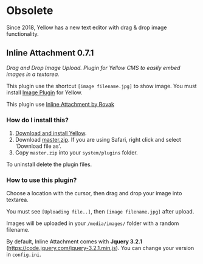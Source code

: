 # Obsolete

Since 2018, Yellow has a new text editor with drag & drop image functionality. 

## Inline Attachment 0.7.1

*Drag and Drop Image Upload. Plugin for Yellow CMS to easily embed images in a textarea.*

This plugin use the shortcut `[image filename.jpg]` to show image. You must install [Image Plugin](https://github.com/datenstrom/yellow-plugins/tree/master/image) for Yellow.

This plugin use [Inline Attachment by Rovak](http://git.razko.nl/InlineAttachment/)

### How do I install this?

1. [Download and install Yellow](https://github.com/datenstrom/yellow/).
2. Download [master.zip](https://github.com/nibreh/yellow-plugin-inline-attachment/archive/master.zip). If you are using Safari, right click and select 'Download file as'.
3. Copy `master.zip` into your `system/plugins` folder.

To uninstall delete the plugin files.

### How to use this plugin?

Choose a location with the cursor, then drag and drop your image into textarea. 

You must see `[Uploading file..]`, then `[image filename.jpg]` after upload.

Images will be uploaded in your `/media/images/` folder with a random filename.

By default, Inline Attachment comes with **Jquery 3.2.1** (https://code.jquery.com/jquery-3.2.1.min.js). You can change your version in `config.ini`.

